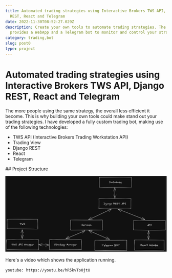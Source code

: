 ```yaml
---
title: Automated trading strategies using Interactive Brokers TWS API, Django
  REST, React and Telegram
date: 2022-11-30T08:52:27.029Z
description: Create your own tools to automate trading strategies. The software
  provides a WebApp and a Telegram bot to monitor and control your strategies
category: trading,bot
slug: post0
type: project
---
```

# Automated trading strategies using Interactive Brokers TWS API, Django REST, React and Telegram

The more people using the same strategy, the overall less efficient it become.
T﻿his is why building your own tools could make stand out your trading strategies.
I﻿ have developed a fully custom trading bot, making use of the following technologies:

* TWS API (Interactive Brokers Trading Workstation API)
* T﻿rading View
* D﻿jango REST
* R﻿eact
* T﻿elegram

#﻿# Project Structure

![Project structure](schema.png "Project structure")

H﻿ere's a video which shows the application running.

`youtube: https://youtu.be/hR5kvTo0jtU`